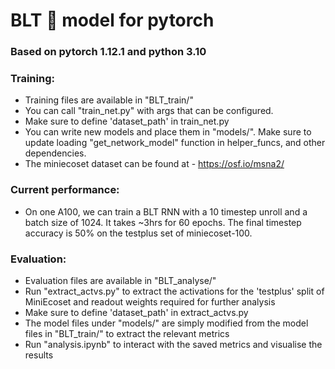 # BLT 🍔 model for pytorch

### Based on pytorch 1.12.1 and python 3.10

### Training:
- Training files are available in "BLT_train/" 
- You can call "train_net.py" with args that can be configured.
- Make sure to define 'dataset_path' in train_net.py
- You can write new models and place them in "models/". Make sure to update loading "get_network_model" function in helper_funcs, and other dependencies.
- The miniecoset dataset can be found at - https://osf.io/msna2/

### Current performance:
- On one A100, we can train a BLT RNN with a 10 timestep unroll and a batch size of 1024. It takes ~3hrs for 60 epochs. The final timestep accuracy is 50% on the testplus set of miniecoset-100.

### Evaluation:
- Evaluation files are available in "BLT_analyse/" 
- Run "extract_actvs.py" to extract the activations for the 'testplus' split of MiniEcoset and readout weights required for further analysis
- Make sure to define 'dataset_path' in extract_actvs.py
- The model files under "models/" are simply modified from the model files in "BLT_train/" to extract the relevant metrics
- Run "analysis.ipynb" to interact with the saved metrics and visualise the results
